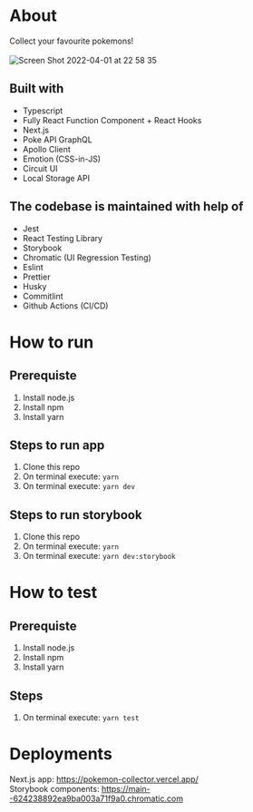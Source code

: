 # About
Collect your favourite pokemons! <br /><br />
![Screen Shot 2022-04-01 at 22 58 35](https://user-images.githubusercontent.com/52435643/161299755-84479ec3-4378-4dbf-8cfd-fc9faedc2cbb.png)

## Built with
- Typescript
- Fully React Function Component + React Hooks
- Next.js
- Poke API GraphQL
- Apollo Client
- Emotion (CSS-in-JS)
- Circuit UI
- Local Storage API

## The codebase is maintained with help of
- Jest
- React Testing Library
- Storybook
- Chromatic (UI Regression Testing)
- Eslint
- Prettier
- Husky
- Commitlint
- Github Actions (CI/CD)

# How to run
## Prerequiste
1. Install node.js
2. Install npm
3. Install yarn

## Steps to run app
1. Clone this repo
2. On terminal execute: `yarn`
3. On terminal execute: `yarn dev`

## Steps to run storybook
1. Clone this repo
2. On terminal execute: `yarn`
3. On terminal execute: `yarn dev:storybook`

# How to test
## Prerequiste
1. Install node.js
2. Install npm
3. Install yarn

## Steps
1. On terminal execute: `yarn test`

# Deployments
Next.js app: https://pokemon-collector.vercel.app/ <br />
Storybook components: https://main--624238892ea9ba003a71f9a0.chromatic.com
